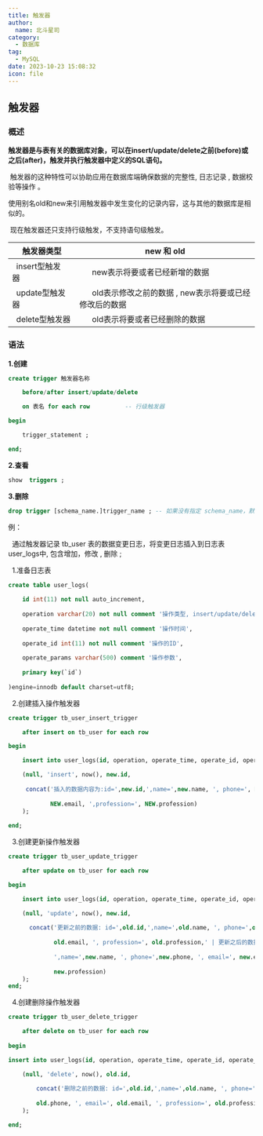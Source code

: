 ```yaml
---
title: 触发器
author: 
  name: 北斗星司
category: 
  - 数据库
tag: 
  - MySQL
date: 2023-10-23 15:08:32
icon: file
---
```


<!-- permalink: /MySQL/基础语法/触发器  -->

## 触发器

### 概述

​    **触发器是与表有关的数据库对象，可以在insert/update/delete之前(before)或之后(after)，触发并执行触发器中定义的SQL语句。**

​    触发器的这种特性可以协助应用在数据库端确保数据的完整性, 日志记录 , 数据校验等操作 。

​    使用别名old和new来引用触发器中发生变化的记录内容，这与其他的数据库是相似的。

​    现在触发器还只支持行级触发，不支持语句级触发。

| 触发器类型                                                   | new 和 old                                                   |
| ------------------------------------------------------------ | ------------------------------------------------------------ |
| &nbsp;&nbsp;insert型触发器&nbsp;&nbsp;&nbsp;&nbsp;&nbsp;&nbsp; | &nbsp;&nbsp;&nbsp;&nbsp;&nbsp;&nbsp;new表示将要或者已经新增的数据 |
| &nbsp;&nbsp;update型触发器                                   | &nbsp;&nbsp;&nbsp;&nbsp;&nbsp;&nbsp;old表示修改之前的数据 , new表示将要或已经修改后的数据 |
| &nbsp;&nbsp;delete型触发器                                   | &nbsp;&nbsp;&nbsp;&nbsp;&nbsp;&nbsp;old表示将要或者已经删除的数据 |

### 语法

  **1.创建**

```sql
create trigger 触发器名称

	before/after insert/update/delete

    on 表名 for each row 			-- 行级触发器

begin

	trigger_statement ;

end;
```

   **2.查看**

```sql
show  triggers ; 
```

   **3.删除**

```sql
drop trigger [schema_name.]trigger_name ; -- 如果没有指定 schema_name，默认为当前数据库 。
```

   例：

&nbsp;&nbsp;通过触发器记录 tb_user 表的数据变更日志，将变更日志插入到日志表user_logs中, 包含增加，修改 , 删除 ;

&nbsp;&nbsp;1.准备日志表

```sql
create table user_logs(
    
    id int(11) not null auto_increment,
    
    operation varchar(20) not null comment '操作类型, insert/update/delete',
    
    operate_time datetime not null comment '操作时间',
    
    operate_id int(11) not null comment '操作的ID',
    
    operate_params varchar(500) comment '操作参数',
    
    primary key(`id`)
    
)engine=innodb default charset=utf8;
```

&nbsp;&nbsp;2.创建插入操作触发器

```sql
create trigger tb_user_insert_trigger

	after insert on tb_user for each row

begin

	insert into user_logs(id, operation, operate_time, operate_id, operate_params) values

	(null, 'insert', now(), new.id, 
     
     concat('插入的数据内容为:id=',new.id,',name=',new.name, ', phone=', NEW.phone, ', email=', 
            
            NEW.email, ',profession=', NEW.profession)
    );
            
end;
```

&nbsp;&nbsp;3.创建更新操作触发器

```sql
create trigger tb_user_update_trigger

	after update on tb_user for each row

begin

	insert into user_logs(id, operation, operate_time, operate_id, operate_params) values

	(null, 'update', now(), new.id,
     
	  concat('更新之前的数据: id=',old.id,',name=',old.name, ', phone=',old.phone, ', email=', 
             
             old.email, ', profession=', old.profession,' | 更新之后的数据:id=',new.id,
             
             ',name=',new.name, ', phone=',new.phone, ', email=', new.email, ', profession=', 
             
             new.profession)
    );
end;
```

&nbsp;&nbsp;4.创建删除操作触发器

```sql
create trigger tb_user_delete_trigger

	after delete on tb_user for each row
	
begin

insert into user_logs(id, operation, operate_time, operate_id, operate_params) values

	(null, 'delete', now(), old.id,
     
		concat('删除之前的数据: id=',old.id,',name=',old.name, ', phone=',
               
		old.phone, ', email=', old.email, ', profession=', old.profession)
    );

end;
```



